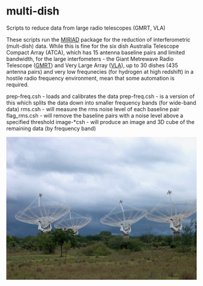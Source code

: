 # multi-dish
Scripts to reduce data from large radio telescopes (GMRT, VLA)

These scripts run the [MIRIAD](https://www.atnf.csiro.au/computing/software/miriad/) package for the reduction of interferometric (mult-dish) data. While this is fine for the six dish Australia Telescope Compact Array (ATCA), which has 15 antenna baseline pairs and limited bandwidth, for the large interfometers - the Giant Metrewave Radio Telescope ([GMRT](http://www.gmrt.ncra.tifr.res.in)) and Very Large Array ([VLA](https://public.nrao.edu/telescopes/vla/)), up to 30 dishes (435 antenna pairs) and very low frequnecies (for hydrogen at high redshift) in a hostile radio frequency environment, mean that  some automation is required.

prep-freq.csh - loads and calibrates the data
prep-freq.csh - is a version of this which splits the data down into smaller frequency bands (for wide-band data)
rms.csh - will measure the rms noise level of each baseline pair
flag_rms.csh - will remove the baseline pairs with a noise level above a specified threshold
image-*csh  - will produce an image and 3D cube of the remaining data (by frequency band)

![](https://raw.githubusercontent.com/steviecurran/multi-dish/refs/heads/main/GMRT.jpg)
